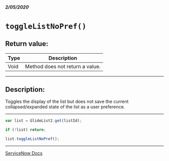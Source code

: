 ##### 2/05/2020
# `toggleListNoPref()`
## Return value:
| Type | Description |
|---|---|
| Void | Method does not return a value. |

---

## Description:
Toggles the display of the list but does not save the current collapsed/expanded state of the list as a user preference.

---

```js
var list = GlideList2.get(listId);

if (!list) return;

list.toggleListNoPref();
```

---

[ServiceNow Docs](https://developer.servicenow.com/app.do#!/api_doc?v=newyork&id=r_GL2-toggleListNoPref)